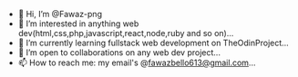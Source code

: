 - 👋 Hi, I’m @Fawaz-png
- 👀 I’m interested in anything web dev(html,css,php,javascript,react,node,ruby and so on)...
- 🌱 I’m currently learning fullstack web development on TheOdinProject...
- 💞️ I’m open to collaborations on any web dev project... 
- 📫 How to reach me: my email's @fawazbello613@gmail.com...

<!---
Fawaz-png/Fawaz-png is a ✨ special ✨ repository because its `README.md` (this file) appears on your GitHub profile.
You can click the Preview link to take a look at your changes.
--->
